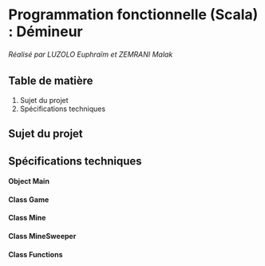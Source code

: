 # Programmation fonctionnelle (Scala) : Démineur
###### Réalisé par LUZOLO Euphraïm et ZEMRANI Malak
## Table de matière
1. Sujet du projet
2. Spécifications techniques

## Sujet du projet

## Spécifications techniques
#### Object Main
#### Class Game
#### Class Mine
#### Class MineSweeper
#### Class Functions




